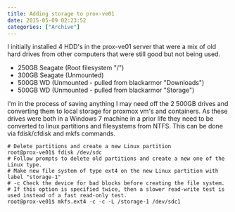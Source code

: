 ```yaml
---
title: Adding storage to prox-ve01
date: 2015-05-09 02:23:52
categories: ["Archive"]
---
```


I initially installed 4 HDD's in the prox-ve01 server that were a mix of old hard drives from other computers that were still good but not being used.

* 250GB Seagate (Root filesystem "/")
* 300GB Seagate (Unmounted)
* 500GB WD (Unmounted - pulled from blackarmor "Downloads")
* 500GB WD (Unmounted - pulled from blackarmor "Storage")

I'm in the process of saving anything I may need off the 2 500GB drives and converting them to local storage for proxmox vm's and containers. As these drives were both in a Windows 7 machine in a prior life they need to be converted to linux partitions and filesystems from NTFS. This can be done via fdisk/cfdisk and mkfs commands.

```
# Delete partitions and create a new Linux partition
root@prox-ve01$ fdisk /dev/sdc
# Follow prompts to delete old partitions and create a new one of the Linux type.
# Make new file system of type ext4 on the new Linux partition with label "storage-1"
# -c Check the device for bad blocks before creating the file system.
# If this option is specified twice, then a slower read-write test is used instead of a fast read-only test.
root@prox-ve01$ mkfs.ext4 -c -c -L /storage-1 /dev/sdc1
```